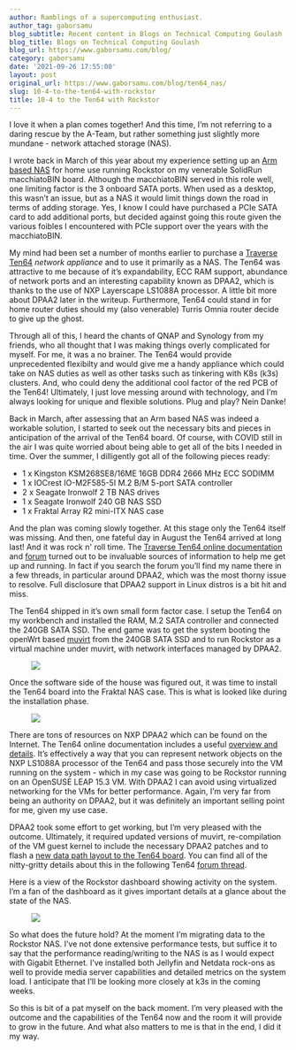 ```yaml
---
author: Ramblings of a supercomputing enthusiast.
author_tag: gaborsamu
blog_subtitle: Recent content in Blogs on Technical Computing Goulash
blog_title: Blogs on Technical Computing Goulash
blog_url: https://www.gaborsamu.com/blog/
category: gaborsamu
date: '2021-09-26 17:55:00'
layout: post
original_url: https://www.gaborsamu.com/blog/ten64_nas/
slug: 10-4-to-the-ten64-with-rockstor
title: 10-4 to the Ten64 with Rockstor
---
```


<p>I love it when a plan comes together! And this time, I&rsquo;m not referring to a
daring rescue by the A-Team, but rather something just slightly more mundane -
network attached storage (NAS).</p>

<p>I wrote back in March of this year about my experience setting up an <a href="https://www.gaborsamu.com/blog/aarch64_nas/">Arm based
NAS</a> for home use running Rockstor on my venerable SolidRun macchiatoBIN board. Although the macchiatoBIN served
in this role well, one limiting factor is the 3 onboard SATA ports. When used
as a desktop, this wasn&rsquo;t an issue, but as a NAS it would limit things down
the road in terms of adding storage. Yes, I know I could have purchased a
PCIe SATA card to add additional ports, but decided against going this route
given the various foibles I encountered with PCIe support over the years with
the macchiatoBIN.</p>

<p>My mind had been set a number of months earlier to purchase a <a href="https://www.crowdsupply.com/traverse-technologies/ten64">Traverse Ten64</a> <em>network appliance</em>
and to use it primarily as a NAS. The Ten64 was attractive to me because of
it&rsquo;s expandability, ECC RAM support, abundance of network ports and an
interesting capability known as DPAA2, which is thanks to the use of
NXP Layerscape LS1088A processor. A little bit more about DPAA2 later in
the writeup. Furthermore, Ten64 could stand in for home router duties should my
(also venerable) Turris Omnia router decide to give up the ghost.</p>

<p>Through all of this, I heard the chants of QNAP and Synology from my friends,
who all thought that I was making things overly complicated for
myself. For me, it was a no brainer. The Ten64 would provide unprecedented
flexibilty and would give me a handy appliance which could take on NAS duties
as well as other tasks such as tinkering with K8s (k3s) clusters. And, who
could deny the additional cool factor of the red PCB of the Ten64!
Ultimately, I just love messing around with technology, and I&rsquo;m always looking
for unique and flexible solutions. Plug and play?  Nein Danke!</p>

<p>Back in March, after assessing that an Arm based NAS was indeed a workable
solution, I started to seek out the necessary bits and pieces in anticipation
of the arrival of the Ten64 board. Of course, with COVID still in the air
I was quite worried about being able to get all of the bits I needed in time.
Over the summer, I dilligently got all of the following pieces ready:</p>

<ul>
<li>1 x Kingston KSM268SE8/16ME 16GB DDR4 2666 MHz ECC SODIMM</li>
<li>1 x IOCrest IO-M2F585-5I M.2 B/M 5-port SATA controller</li>
<li>2 x Seagate Ironwolf 2 TB NAS drives</li>
<li>1 x Seagate Ironwolf 240 GB NAS SSD</li>
<li>1 x Fraktal Array R2 mini-ITX NAS case</li>
</ul>
<p>And the plan was coming slowly together.  At this stage only the Ten64 itself
was missing. And then, one fateful day in August the Ten64 arrived
at long last! And it was rock n' roll time. The <a href="https://ten64doc.traverse.com.au/">Traverse Ten64 online
documentation</a> and <a href="https://forum.traverse.com.au/">forum</a> turned out to be invaluable sources of information to help me
get up and running. In fact if you search the forum you&rsquo;ll find my name there
in a few threads, in particular around DPAA2, which was the most thorny issue
to resolve. Full disclosure that DPAA2 support in Linux distros is a bit hit
and miss.</p>

<p>The Ten64 shipped in it&rsquo;s own small form factor case. I setup the Ten64 on my
workbench and installed the RAM, M.2 SATA controller and connected the 240GB
SATA SSD. The end game was to get the system booting the openWrt based
<a href="https://gitlab.com/traversetech/muvirt">muvirt</a> from the 240GB SATA SSD and
to run Rockstor as a virtual machine under muvirt, with network interfaces
managed by DPAA2.</p>

<figure><img src="https://www.gaborsamu.com/images/ten64_collage.jpg" />
</figure>

<p>Once the software side of the house was figured out, it was time to install the
Ten64 board into the Fraktal NAS case. This is what is looked like during
the installation phase.</p>

<figure><img src="https://www.gaborsamu.com/images/ten64_case.jpg" />
</figure>

<p>There are tons of resources on NXP DPAA2 which can be found on the Internet.
The Ten64 online documentation includes a useful <a href="https://ten64doc.traverse.com.au/network/dpaa2overview/">overview and details</a>.
It&rsquo;s effectively a way that you can represent network objects on the NXP LS1088A processor of the Ten64 and pass those securely into the VM running on the
system - which in my case was going to be Rockstor running on an OpenSUSE LEAP 15.3 VM. With DPAA2 I can avoid using virtualized networking for the VMs for
better performance. Again, I&rsquo;m very far from being an authority on DPAA2,
but it was definitely an important selling point for me, given my use case.</p>

<p>DPAA2 took some effort to get working, but I&rsquo;m very pleased with the outcome.
Ultimately, it required updated versions of muvirt, re-compilation of the VM
guest kernel to include the necessary DPAA2 patches and to flash a
<a href="https://gitlab.com/dubito/dpl-examples">new data path layout to the Ten64 board</a>. You can find all of the nitty-gritty details about this in the following
Ten64 <a href="https://forum.traverse.com.au/t/restool-in-muvirt/63/23">forum thread</a>.</p>

<p>Here is a view of the Rockstor dashboard showing activity on the system.
I&rsquo;m a fan of the dashboard as it gives important details at a glance about
the state of the NAS.</p>

<figure><img src="https://www.gaborsamu.com/images/rockstor_dashboard.png" />
</figure>

<p>So what does the future hold? At the moment I&rsquo;m migrating data to the
Rockstor NAS. I&rsquo;ve not done extensive performance tests, but suffice it to
say that the performance reading/writing to the NAS is as I would expect
with Gigabit Ethernet. I&rsquo;ve installed both Jellyfin and Netdata rock-ons
as well to provide media server capabilities and detailed metrics on
the system load. I anticipate that I&rsquo;ll be looking more closely at
k3s in the coming weeks.</p>

<p>So this is bit of a pat myself on the back moment. I&rsquo;m very pleased with
the outcome and the capabilities of the Ten64 now and the room it will
provide to grow in the future. And what also matters to me is that in the
end, I did it my way.</p>